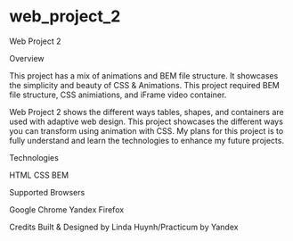 # web_project_2
Web Project 2

Overview

This project has a mix of animations and BEM file structure. It showcases the simplicity and beauty of CSS & Animations. This project required BEM file structure, CSS animiations, and iFrame video container.

Web Project 2 shows the different ways tables, shapes, and containers are used with adaptive web design. This project showcases the different ways you can transform using animation with CSS.  My plans for this project is to fully understand and learn the technologies to enhance my future projects.

Technologies

HTML
CSS
BEM


Supported Browsers

Google Chrome
Yandex
Firefox


Credits
Built & Designed by Linda Huynh/Practicum by Yandex
